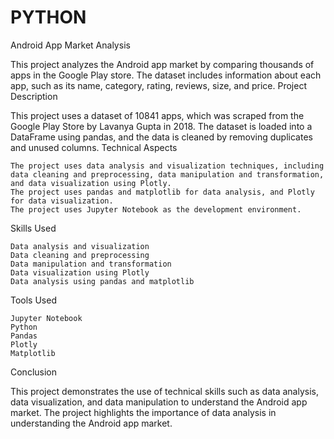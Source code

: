 # PYTHON
Android App Market Analysis

This project analyzes the Android app market by comparing thousands of apps in the Google Play store. The dataset includes information about each app, such as its name, category, rating, reviews, size, and price.
Project Description

This project uses a dataset of 10841 apps, which was scraped from the Google Play Store by Lavanya Gupta in 2018. The dataset is loaded into a DataFrame using pandas, and the data is cleaned by removing duplicates and unused columns.
Technical Aspects

    The project uses data analysis and visualization techniques, including data cleaning and preprocessing, data manipulation and transformation, and data visualization using Plotly.
    The project uses pandas and matplotlib for data analysis, and Plotly for data visualization.
    The project uses Jupyter Notebook as the development environment.

Skills Used

    Data analysis and visualization
    Data cleaning and preprocessing
    Data manipulation and transformation
    Data visualization using Plotly
    Data analysis using pandas and matplotlib

Tools Used

    Jupyter Notebook
    Python
    Pandas
    Plotly
    Matplotlib

Conclusion

This project demonstrates the use of technical skills such as data analysis, data visualization, and data manipulation to understand the Android app market. The project highlights the importance of data analysis in understanding the Android app market.
